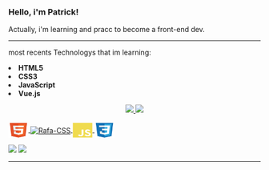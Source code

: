 ### <strong>Hello, i'm Patrick! </strong>



 Actually, i'm learning and pracc to become a front-end dev.
 <hr>
<p> most recents Technologys that im learning: 


  <li><strong>HTML5 </strong>
    <li><strong>CSS3</strong>
      <li><strong>JavaScript</strong>
        <li><strong>Vue.js</strong>
          <p>
  <div align="center">
  <a href="https://github.com/DevPatrickSousa">
  <img height="180em" src="https://github-readme-stats.vercel.app/api?username=DevPatrickSousa&show_icons=true&theme=moltack&include_all_commits=true&count_private=true"/>
  <img height="180em" src="https://github-readme-stats.vercel.app/api/top-langs/?username=DevPatrickSousa&layout=compact&langs_count=7&theme=moltack"/>
</div>
  
   <div style="display: inline_block"><br>
     
  <img align="center" alt="Rafa-HTML" height="30" width="40" src="https://raw.githubusercontent.com/devicons/devicon/master/icons/html5/html5-original.svg">
  <img align="center" alt="Rafa-CSS" height="30" width="40" src="https://img.shields.io/badge/Vue.js-35495E?style=for-the-badge&logo=vue.js&logoColor=4FC08D">
  <img align="center" alt="Rafa-Js" height="30" width="40" src="https://raw.githubusercontent.com/devicons/devicon/master/icons/javascript/javascript-plain.svg">
  <img align="center" alt="Rafa-CSS" height="30" width="40" src="https://raw.githubusercontent.com/devicons/devicon/master/icons/css3/css3-original.svg">
 
</div>
  <p>        
<div>
  
  <a href="https://www.instagram.com/patrickalv_/" target="_blank"><img src="https://img.shields.io/badge/-Instagram-%23E4405F?style=for-the-badge&logo=instagram&logoColor=white" target="_blank"></a>
  <a href="https://www.linkedin.com/in/devpatricksousa/" target="_blank"><img src="https://img.shields.io/badge/-LinkedIn-%230077B5?style=for-the-badge&logo=linkedin&logoColor=white" target="_blank"></a>
  <hr>
</div>
